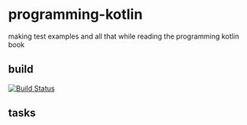 # programming-kotlin
making test examples and all that while reading the programming kotlin book

## build
[![Build Status](https://travis-ci.org/orieken/programming-kotlin.svg?branch=master)](https://travis-ci.org/orieken/programming-kotlin)

## tasks
